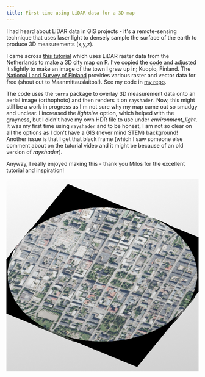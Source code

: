 ```yaml
---
title: First time using LiDAR data for a 3D map
---
```

I had heard about LiDAR data in GIS projects - it's a remote-sensing technique that uses laser light to densely sample the surface of the earth to produce 3D measurements (x,y,z).

I came across [this tutorial](https://youtu.be/dEsV5tmrjdM?si=VrJyL9HEMP15YT10) which uses LiDAR raster data from the Netherlands to make a 3D city map on R. I've copied the [code](https://github.com/milos-agathon/make-your-3d-city#make-your-3d-city) and adjusted it slightly to make an image of the town I grew up in; Kuopio, Finland. The [National Land Survey of Finland](https://asiointi.maanmittauslaitos.fi/karttapaikka/tiedostopalvelu) provides various raster and vector data for free (shout out to Maanmittauslaitos!). See my code in [my repo](https://github.com/johannajokio/lidar-3d).

The code uses the `terra` package to overlay 3D measurement data onto an aerial image (orthophoto) and then renders it on `rayshader`. Now, this might still be a work in progress as I'm not sure why my map came out so smudgy and unclear. I increased the *lightsize* option, which helped with the grayness, but I didn't have my own HDR file to use under *environment_light*. It was my first time using `rayshader` and to be honest, I am not so clear on all the options as I don't have a GIS (never mind STEM) background! Another issue is that I get that black frame (which I saw someone else comment about on the tutorial video and it might be because of an old version of *rayshader*). 

Anyway, I really enjoyed making this - thank you Milos for the excellent tutorial and inspiration!

![3D Image of Kuopio](images/3d-kuopio.png)

